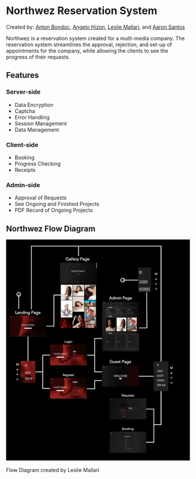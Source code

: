 # Northwez Reservation System

Created by: [Anton Bondoc](https://github.com/MountainHills), [Angelo Hizon](https://github.com/angelohizon-coder), [Leslie Mallari](https://github.com/LeslieMallari), and [Aaron Santos](https://github.com/aaronjoe51)

Northwez is a reservation system created for a multi-media company. The reservation system streamlines the approval, rejection, and set-up of appointments for the company, while allowing the clients to see the progress of their requests. 

## Features
### Server-side
- Data Encryption
- Captcha
- Error Handling
- Session Management
- Data Management

### Client-side
- Booking
- Progress Checking
- Receipts

### Admin-side
- Approval of Requests
- See Ongoing and Finished Projects
- PDF Record of Ongoing Projects

## Northwez Flow Diagram

![Flow Diagram of Northwez](https://github.com/MountainHills/Northwez/blob/main/Screenshots/FlowDiagram.png?raw=true)

Flow Diagram created by Leslie Mallari

